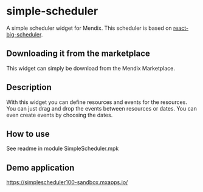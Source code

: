 # simple-scheduler

A simple scheduler widget for Mendix. This scheduler is based on [react-big-scheduler](https://github.com/StephenChou1017/react-big-scheduler).

## Downloading it from the marketplace

This widget can simply be download from the Mendix Marketplace.

## Description

With this widget you can define resources and events for the resources. You can just drag and drop the events between resources or dates. You can even create events by choosing the dates.

## How to use

See readme in module SimpleScheduler.mpk

## Demo application

https://simplescheduler100-sandbox.mxapps.io/